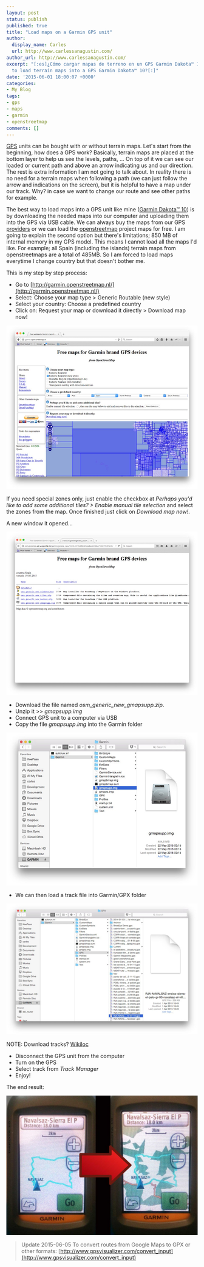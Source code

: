 ```yaml
---
layout: post
status: publish
published: true
title: "Load maps on a Garmin GPS unit"
author:
  display_name: Carles
  url: http://www.carlessanagustin.com/
author_url: http://www.carlessanagustin.com/
excerpt: "[:es]¿Cómo cargar mapas de terreno en un GPS Garmin Dakota™ 10?[:en]How
  to load terrain maps into a GPS Garmin Dakota™ 10?[:]"
date: '2015-06-01 18:00:07 +0000'
categories:
- My Blog
tags:
- gps
- maps
- garmin
- openstreetmap
comments: []
---
```

[GPS](http://en.wikipedia.org/wiki/Global_Positioning_System) units can be bought with or without terrain maps. Let's start from the beginning, how does a GPS work? Basically, terrain maps are placed at the bottom layer to help us see the levels, paths, ... On top of it we can see our loaded or current path and above an arrow indicating us and our direction. The rest is extra information I am not going to talk about. In reality there is no need for a terrain maps when following a path (we can just follow the arrow and indications on the screen), but it is helpful to have a map under our track. Why? in case we want to change our route and see other paths for example.

The best way to load maps into a GPS unit like mine ([Garmin Dakota™ 10](https://buy.garmin.com/es-ES/ES/fitness-y-outdoor/descatalogados/dakota-10/prod30925.html)) is by downloading the needed maps into our computer and uploading them into the GPS via USB cable. We can always buy the maps from our GPS [providers](https://buy.garmin.com/es-ES/ES/fitness-y-outdoor/descatalogados/dakota-10/mapas/mapas-para-la-montana/topo-light/topo-france-v3-light-region-e/prod136421_010-D1352-00.html) or we can load the [openstreetmap](http://garmin.openstreetmap.nl/) project maps for free. I am going to explain the second option but there's limitations; 850 MB of internal memory in my GPS model. This means I cannot load all the maps I'd like. For example; all Spain (including the islands) terrain maps from openstreetmaps are a total of 485MB. So I am forced to load maps everytime I change country but that doesn't bother me.

This is my step by step process:

*   Go to [http://garmin.openstreetmap.nl/](http://garmin.openstreetmap.nl/)
*   Select: Choose your map type > Generic Routable (new style)
*   Select your country: Choose a predefined country
*   Click on: Request your map or download it directly > Download map now!

[![openstreetmap](/images/posts/2015/05/openstreetmap.jpg)](/images/posts/2015/05/openstreetmap.jpg)

If you need special zones only, just enable the checkbox at _Perhaps you'd like to add some additional tiles? > Enable manual tile selection_ and select the zones from the map. Once finished just click on _Download map now!_.

A new window it opened...

[![download](/images/posts/2015/05/download.jpg)](/images/posts/2015/05/download.jpg)

*   Download the file named _osm_generic_new_gmapsupp.zip_.
*   Unzip it >> _gmapsupp.img_
*   Connect GPS unit to a computer via USB
*   Copy the file _gmapsupp.img_ into the Garmin folder

[![folder](/images/posts/2015/05/folder.jpg)](/images/posts/2015/05/folder.jpg)

*   We can then load a track file into Garmin/GPX folder

[![track](/images/posts/2015/06/track-1024x702.jpg)](/images/posts/2015/06/track.jpg)

NOTE: Download tracks? [Wikiloc](http://www.wikiloc.com)

*   Disconnect the GPS unit from the computer
*   Turn on the GPS
*   Select track from _Track Manager_
*   Enjoy!

The end result:

[![before-after](/images/posts/2015/05/before-after-1024x746.jpg)](/images/posts/2015/05/before-after.jpg)

> Update 2015-06-05
> To convert routes from Google Maps to GPX or other formats: [http://www.gpsvisualizer.com/convert_input](http://www.gpsvisualizer.com/convert_input)

